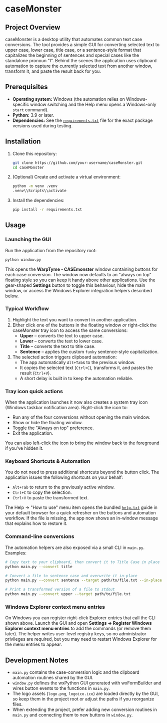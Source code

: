 # caseMonster

## Project Overview
caseMonster is a desktop utility that automates common text case conversions. The tool provides a simple GUI for converting selected text to upper case, lower case, title case, or a sentence-style format that capitalizes the beginning of sentences and special cases like the standalone pronoun "I". Behind the scenes the application uses clipboard automation to capture the currently selected text from another window, transform it, and paste the result back for you.

## Prerequisites
- **Operating system:** Windows (the automation relies on Windows-specific window switching and the Help menu opens a Windows-only `start` command).
- **Python:** 3.9 or later.
- **Dependencies:** See the [`requirements.txt`](./requirements.txt) file for the exact package versions used during testing.

## Installation
1. Clone this repository:
   ```bash
   git clone https://github.com/your-username/caseMonster.git
   cd caseMonster
   ```
2. (Optional) Create and activate a virtual environment:
   ```bash
   python -m venv .venv
   .venv\\Scripts\\activate
   ```
3. Install the dependencies:
   ```bash
   pip install -r requirements.txt
   ```

## Usage
### Launching the GUI
Run the application from the repository root:
```bash
python window.py
```
This opens the **WarpTyme - CASEmonster** window containing buttons for each case conversion. The window now defaults to an "always on top" floating style so you can keep it handy above other applications. Use the gear-shaped **Settings** button to toggle this behaviour, hide the main window, or access the Windows Explorer integration helpers described below.

### Typical Workflow
1. Highlight the text you want to convert in another application.
2. Either click one of the buttons in the floating window *or* right-click the caseMonster tray icon to access the same conversions:
   - **Upper** – converts the text to upper case.
   - **Lower** – converts the text to lower case.
   - **Title** – converts the text to title case.
   - **Sentence** – applies the custom `funky` sentence-style capitalization.
3. The selected action triggers clipboard automation:
   - The app automatically `Alt+Tab`s to the previous window.
   - It copies the selected text (`Ctrl+C`), transforms it, and pastes the result (`Ctrl+V`).
   - A short delay is built in to keep the automation reliable.

### Tray icon quick actions
When the application launches it now also creates a system tray icon (Windows taskbar notification area). Right-click the icon to:

- Run any of the four conversions without opening the main window.
- Show or hide the floating window.
- Toggle the "Always on top" preference.
- Exit the application.

You can also left-click the icon to bring the window back to the foreground if you've hidden it.

### Keyboard Shortcuts & Automation
You do not need to press additional shortcuts beyond the button click. The application issues the following shortcuts on your behalf:
- `Alt+Tab` to return to the previously active window.
- `Ctrl+C` to copy the selection.
- `Ctrl+V` to paste the transformed text.

The Help → "How to use" menu item opens the bundled [`help.txt`](./help.txt) guide in your default browser for a quick refresher on the buttons and automation workflow. If the file is missing, the app now shows an in-window message that explains how to restore it.

### Command-line conversions
The automation helpers are also exposed via a small CLI in `main.py`. Examples:

```bash
# Copy text to your clipboard, then convert it to Title Case in place
python main.py --convert title

# Convert a file to sentence case and overwrite it in-place
python main.py --convert sentence --target path/to/file.txt --in-place

# Print a transformed version of a file to stdout
python main.py --convert upper --target path/to/file.txt
```

### Windows Explorer context menu entries
On Windows you can register right-click Explorer entries that call the CLI shown above. Launch the GUI and open **Settings → Register Windows Explorer context menu entries** to add the commands (or remove them later). The helper writes user-level registry keys, so no administrator privileges are required, but you may need to restart Windows Explorer for the menu entries to appear.

## Development Notes
- `main.py` contains the case-conversion logic and the clipboard automation routines shared by the GUI.
- `window.py` defines the wxPython GUI generated with wxFormBuilder and wires button events to the functions in `main.py`.
- The logo assets (`logo.png`, `logoico.ico`) are loaded directly by the GUI, so keep them in the project root or adjust the paths if you reorganize files.
- When extending the project, prefer adding new conversion routines in `main.py` and connecting them to new buttons in `window.py`.

